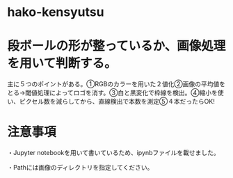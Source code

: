 # hako-kensyutsu
# 段ボールの形が整っているか、画像処理を用いて判断する。
  主に５つのポイントがある。①RGBのカラーを用いた２値化②画像の平均値をとる→閾値処理によってロゴを消す。③白と黒変化で枠線を検出。④縮小を使い、ピクセル数を減らしてから、直線検出で本数を測定⑤４本だったらOK!


# 注意事項
  ・Jupyter notebookを用いて書いているため、ipynbファイルを載せました。

  ・Pathには画像のディレクトリを指定してください。
